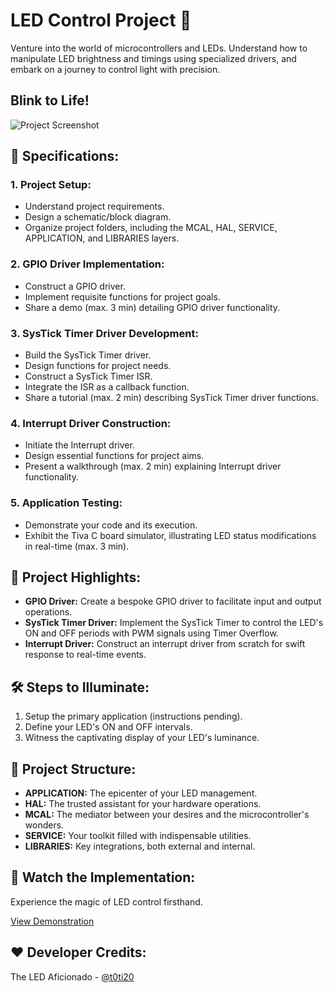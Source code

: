 # LED Control Project 🌟

Venture into the world of microcontrollers and LEDs. Understand how to manipulate LED brightness and timings using specialized drivers, and embark on a journey to control light with precision.

## Blink to Life!
![Project Screenshot](https://github.com/t0ti20/LED_Control/assets/61616031/74a33480-0fd4-4431-8a08-02fa6a721cb5)
## 📘 Specifications:

### 1. Project Setup:
- Understand project requirements.
- Design a schematic/block diagram.
- Organize project folders, including the MCAL, HAL, SERVICE, APPLICATION, and LIBRARIES layers.

### 2. GPIO Driver Implementation:
- Construct a GPIO driver.
- Implement requisite functions for project goals.
- Share a demo (max. 3 min) detailing GPIO driver functionality.

### 3. SysTick Timer Driver Development:
- Build the SysTick Timer driver.
- Design functions for project needs.
- Construct a SysTick Timer ISR.
- Integrate the ISR as a callback function.
- Share a tutorial (max. 2 min) describing SysTick Timer driver functions.

### 4. Interrupt Driver Construction:
- Initiate the Interrupt driver.
- Design essential functions for project aims.
- Present a walkthrough (max. 2 min) explaining Interrupt driver functionality.

### 5. Application Testing:
- Demonstrate your code and its execution.
- Exhibit the Tiva C board simulator, illustrating LED status modifications in real-time (max. 3 min).

## 🚀 Project Highlights:

- **GPIO Driver:** Create a bespoke GPIO driver to facilitate input and output operations.
- **SysTick Timer Driver:** Implement the SysTick Timer to control the LED's ON and OFF periods with PWM signals using Timer Overflow.
- **Interrupt Driver:** Construct an interrupt driver from scratch for swift response to real-time events.

## 🛠️ Steps to Illuminate:

1. Setup the primary application (instructions pending).
2. Define your LED's ON and OFF intervals.
3. Witness the captivating display of your LED's luminance.

## 📂 Project Structure:

- **APPLICATION:** The epicenter of your LED management.
- **HAL:** The trusted assistant for your hardware operations.
- **MCAL:** The mediator between your desires and the microcontroller's wonders.
- **SERVICE:** Your toolkit filled with indispensable utilities.
- **LIBRARIES:** Key integrations, both external and internal.

## 🎦 Watch the Implementation:
Experience the magic of LED control firsthand.

[View Demonstration](https://github.com/t0ti20/LED_Control/assets/61616031/3897a79c-d9fb-4d63-9e59-ef9f2323b3b8)

## ❤️ Developer Credits:
The LED Aficionado - [@t0ti20](https://github.com/t0ti20)
